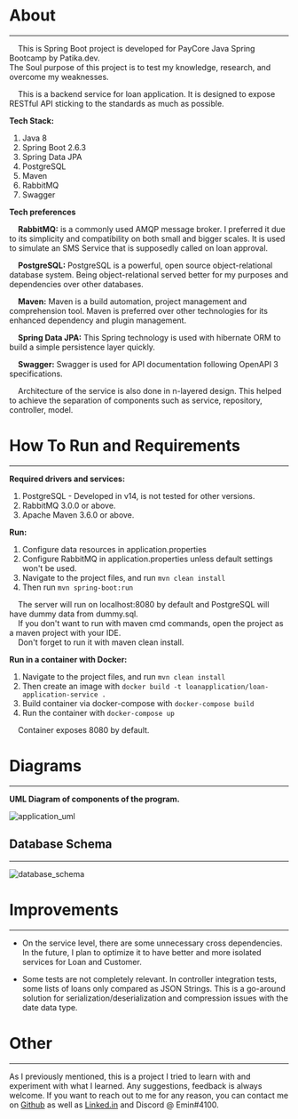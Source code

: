 About
===

---

&nbsp;&nbsp;&nbsp;&nbsp;This is Spring Boot project is developed for PayCore Java Spring Bootcamp by Patika.dev.  
The Soul purpose of this project is to test my knowledge, research, and overcome my weaknesses.  

&nbsp;&nbsp;&nbsp;&nbsp;This is a backend service for loan application. 
It is designed to expose RESTful API sticking to the standards as much as possible.

**Tech Stack:**
1. Java 8
2. Spring Boot 2.6.3
3. Spring Data JPA
4. PostgreSQL
5. Maven
6. RabbitMQ
7. Swagger

**Tech preferences**  

&nbsp;&nbsp;&nbsp;&nbsp;**RabbitMQ:** is a commonly used AMQP message broker. I preferred it
due to its simplicity and compatibility on both small and bigger scales. It is used to simulate an SMS Service that is supposedly
called on loan approval.  
  
&nbsp;&nbsp;&nbsp;&nbsp;**PostgreSQL:** PostgreSQL is a powerful, open source object-relational database system.
Being object-relational served better for my purposes and dependencies over other databases.  

&nbsp;&nbsp;&nbsp;&nbsp;**Maven:** Maven is a build automation, project management and comprehension tool. Maven is preferred
over other technologies for its enhanced dependency and plugin management.

&nbsp;&nbsp;&nbsp;&nbsp;**Spring Data JPA:** This Spring technology is used with hibernate ORM to build a simple persistence layer
quickly.  

&nbsp;&nbsp;&nbsp;&nbsp;**Swagger:** Swagger is used for API documentation following OpenAPI 3 specifications.

&nbsp;&nbsp;&nbsp;&nbsp;Architecture of the service is also done in n-layered design. This helped to achieve the separation of components
such as service, repository, controller, model.

How To Run and Requirements
===

---

**Required drivers and services:**
1. PostgreSQL - Developed in v14, is not tested for other versions.
2. RabbitMQ 3.0.0 or above.
3. Apache Maven 3.6.0 or above.

**Run:**

1. Configure data resources in application.properties
2. Configure RabbitMQ in application.properties unless default settings won't be used.
3. Navigate to the project files, and run ```mvn clean install```
4. Then run ```mvn spring-boot:run```

&nbsp;&nbsp;&nbsp;&nbsp;The server will run on localhost:8080 by default and PostgreSQL will have dummy data from dummy.sql.  
&nbsp;&nbsp;&nbsp;&nbsp;If you don't want to run with maven cmd commands, open the project as a maven project with your IDE.  
&nbsp;&nbsp;&nbsp;&nbsp;Don't forget to run it with maven clean install.

**Run in a container with Docker:**

1. Navigate to the project files, and run ```mvn clean install```
2. Then create an image with ```docker build -t loanapplication/loan-application-service .```
3. Build container via docker-compose with ```docker-compose build```
4. Run the container with ```docker-compose up```

&nbsp;&nbsp;&nbsp;&nbsp;Container exposes 8080 by default. 

Diagrams
===

---
**UML Diagram of components of the program.**


![application_uml](https://github.com/eminyilmazz/loan-application/blob/main/LoanApplication/loanapplication_uml.png)

Database Schema
---

---

![database_schema](https://github.com/eminyilmazz/loan-application/blob/main/LoanApplication/database_schema.png)

Improvements
===

---
* On the service level, there are some unnecessary cross dependencies. In the future, I plan to optimize it
to have better and more isolated services for Loan and Customer.

* Some tests are not completely relevant. In controller integration tests, some lists of loans only compared as
JSON Strings. This is a go-around solution for serialization/deserialization and compression issues with the date data type. 



Other
===

---

As I previously mentioned, this is a project I tried to learn with and experiment with what I learned. Any suggestions, feedback is always welcome. 
If you want to reach out to me for any reason, you can contact me on [Github](https://github.com/eminyilmazz) as well as [Linked.in](https://www.linkedin.com/in/eminyilmz/) and Discord @ Emin#4100.
